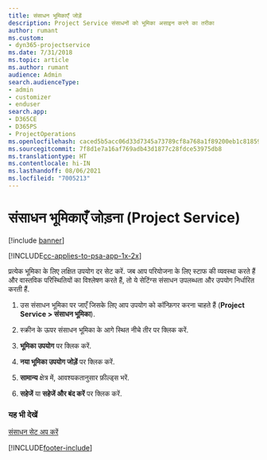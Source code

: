 ```yaml
---
title: संसाधन भूमिकाएँ जोड़ें
description: Project Service संसाधनों को भूमिका असाइन करने का तरीका
author: rumant
ms.custom:
- dyn365-projectservice
ms.date: 7/31/2018
ms.topic: article
ms.author: rumant
audience: Admin
search.audienceType:
- admin
- customizer
- enduser
search.app:
- D365CE
- D365PS
- ProjectOperations
ms.openlocfilehash: caced5b5acc06d33d7345a73789cf8a768a1f89200eb1c8185909acece47b38f
ms.sourcegitcommit: 7f8d1e7a16af769adb43d1877c28fdce53975db8
ms.translationtype: HT
ms.contentlocale: hi-IN
ms.lasthandoff: 08/06/2021
ms.locfileid: "7005213"
---
```

# <a name="add-resource-roles-project-service"></a>संसाधन भूमिकाएँ जोड़ना (Project Service)

[!include [banner](../includes/psa-now-project-operations.md)]

[!INCLUDE[cc-applies-to-psa-app-1x-2x](../includes/cc-applies-to-psa-app-1x-2x.md)]

प्रत्येक भूमिका के लिए लक्षित उपयोग दर सेट करें. जब आप परियोजना के लिए स्टाफ की व्यवस्था करते हैं और वास्तविक परिस्थितियों का विश्लेषण करते हैं, तो ये सेटिंग्स संसाधन उपलब्धता और उपयोग निर्धारित करती हैं.  
  
1.  उस संसाधन भूमिका पर जाएँ जिसके लिए आप उपयोग को कॉन्फ़िगर करना चाहते हैं (**Project Service > संसाधन भूमिका**).  
  
2.  स्क्रीन के ऊपर संसाधन भूमिका के आगे स्थित नीचे तीर पर क्लिक करें.  
  
3.  **भूमिका उपयोग** पर क्लिक करें.  
  
4.  **नया भूमिका उपयोग जोड़ें** पर क्लिक करें.  
  
5.  **सामान्य** क्षेत्र में, आवश्यकतानुसार फ़ील्ड्स भरें.  
  
6.  **सहेजें** या **सहेजें और बंद करें** पर क्लिक करें.  
  
### <a name="see-also"></a>यह भी देखें  
 [संसाधन सेट अप करें](../psa/set-up-resources.md)


[!INCLUDE[footer-include](../includes/footer-banner.md)]